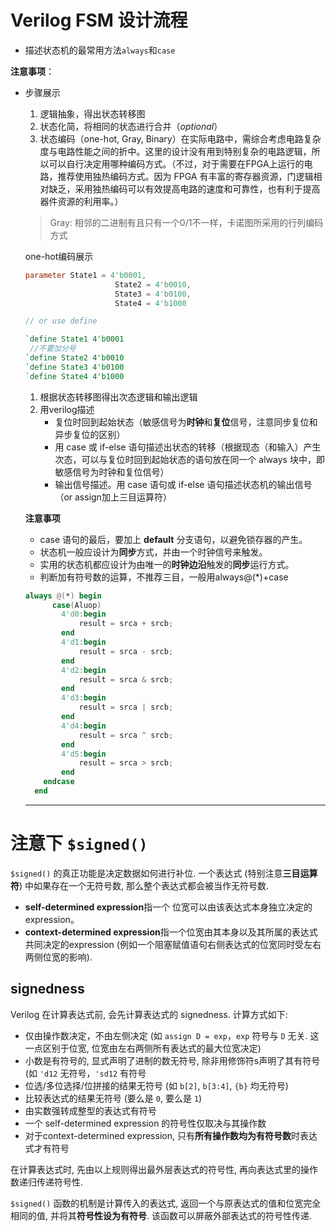 # Verilog FSM 设计流程

- 描述状态机的最常用方法`always`和`case`

**注意事项**：

- 步骤展示
    1. 逻辑抽象，得出状态转移图
    2. 状态化简，将相同的状态进行合并（*optional*）
    3. 状态编码（one-hot, Gray,  Binary）在实际电路中，需综合考虑电路复杂度与电路性能之间的折中。这里的设计没有用到特别复杂的电路逻辑，所以可以自行决定用哪种编码方式。（不过，对于需要在FPGA上运行的电路，推荐使用独热编码方式。因为 FPGA 有丰富的寄存器资源，门逻辑相对缺乏，采用独热编码可以有效提高电路的速度和可靠性，也有利于提高器件资源的利用率。）
    
    > Gray: 相邻的二进制有且只有一个0/1不一样，卡诺图所采用的行列编码方式
    > 
    
    one-hot编码展示
    
    ```verilog
    parameter State1 = 4'b0001,
    					State2 = 4'b0010,
    					State3 = 4'b0100,
    					State4 = 4'b1000
    
    // or use define
    
    `define State1 4'b0001
     //不要加分号
    `define State2 4'b0010
    `define State3 4'b0100
    `define State4 4'b1000
    ```
    
    1. 根据状态转移图得出次态逻辑和输出逻辑
    2. 用verilog描述
        - 复位时回到起始状态（敏感信号为**时钟**和**复位**信号，注意同步复位和异步复位的区别）
        - 用 case 或 if-else 语句描述出状态的转移（根据现态（和输入）产生次态，可以与复位时回到起始状态的语句放在同一个 always 块中，即敏感信号为时钟和复位信号）
        - 输出信号描述。用 case 语句或 if-else 语句描述状态机的输出信号（or assign加上三目运算符）
        
    
    **注意事项**
    
    - case 语句的最后，要加上 **default** 分支语句，以避免锁存器的产生。
    - 状态机一般应设计为**同步**方式，并由一个时钟信号来触发。
    - 实用的状态机都应设计为由唯一的**时钟边沿**触发的**同步**运行方式。
    - 判断加有符号数的运算，不推荐三目，一般用always@(*)+case
    
    ```verilog
    always @(*) begin
          case(Aluop)
            4'd0:begin
                result = srca + srcb;
            end
            4'd1:begin
                result = srca - srcb;
            end
            4'd2:begin
                result = srca & srcb;
            end
            4'd3:begin
                result = srca | srcb;
            end
            4'd4:begin
                result = srca ^ srcb;
            end
            4'd5:begin
                result = srca > srcb;
            end
        endcase
      end
    ```
    
    ---
    

# 注意下 `$signed()`

`$signed()` 的真正功能是决定数据如何进行补位. 一个表达式 (特别注意**三目运算符**) 中如果存在一个无符号数, 那么整个表达式都会被当作无符号数.

- **self-determined expression**指一个 位宽可以由该表达式本身独立决定的expression。
- **context-determined expression**指一个位宽由其本身以及其所属的表达式共同决定的expression (例如一个阻塞赋值语句右侧表达式的位宽同时受左右两侧位宽的影响).
    
    

## **signedness**

Verilog 在计算表达式前, 会先计算表达式的 signedness. 计算方式如下:

- 仅由操作数决定，不由左侧决定 (如 `assign D = exp`，`exp` 符号与 `D` 无关. 这一点区别于位宽, 位宽由左右两侧所有表达式的最大位宽决定)
- 小数是有符号的, 显式声明了进制的数无符号, 除非用修饰符s声明了其有符号 (如 `'d12` 无符号，`'sd12` 有符号
- 位选/多位选择/位拼接的结果无符号 (如 `b[2]`, `b[3:4]`, `{b}` 均无符号)
- 比较表达式的结果无符号 (要么是 `0`, 要么是 `1`)
- 由实数强转成整型的表达式有符号
- 一个 self-determined expression 的符号性仅取决与其操作数
- 对于context-determined expression, 只有**所有操作数均为有符号数**时表达式才有符号

在计算表达式时, 先由以上规则得出最外层表达式的符号性, 再向表达式里的操作数递归传递符号性.

`$signed()` 函数的机制是计算传入的表达式, 返回一个与原表达式的值和位宽完全相同的值, 并将其**符号性设为有符号**. 该函数可以屏蔽外部表达式的符号性传递.
